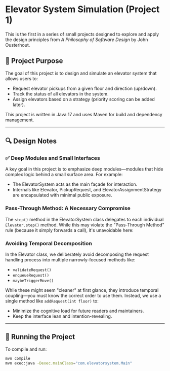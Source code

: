 # Elevator System Simulation (Project 1)

This is the first in a series of small projects designed to explore and apply the design principles from *A Philosophy of Software Design* by John Ousterhout.

## 📘 Project Purpose

The goal of this project is to design and simulate an elevator system that allows users to:
- Request elevator pickups from a given floor and direction (up/down).
- Track the status of all elevators in the system.
- Assign elevators based on a strategy (priority scoring can be added later).

This project is written in Java 17 and uses Maven for build and dependency management.

---

## 🔍 Design Notes

### ✅ Deep Modules and Small Interfaces
A key goal in this project is to emphasize deep modules—modules that hide complex logic behind a small surface area. For example:
- The ElevatorSystem acts as the main façade for interaction.
- Internals like Elevator, PickupRequest, and ElevatorAssignmentStrategy are encapsulated with minimal public exposure.

###  Pass-Through Method: A Necessary Compromise
The `step()` method in the ElevatorSystem class delegates to each individual `Elevator.step()` method. While this may violate the "Pass-Through Method" rule (because it simply forwards a call), 
it's unavoidable here:

### Avoiding Temporal Decomposition
In the Elevator class, we deliberately avoid decomposing the request handling process into multiple narrowly-focused methods like:
- `validateRequest()`
- `enqueueRequest()`
- `maybeTriggerMove()`

While these might seem "cleaner" at first glance, they introduce temporal coupling—you must know the correct order to use them. Instead, we use a single method like `addRequest(int floor)` to:
- Minimize the cognitive load for future readers and maintainers.
- Keep the interface lean and intention-revealing.

---

## 🚀 Running the Project

To compile and run:

```bash
mvn compile
mvn exec:java -Dexec.mainClass="com.elevatorsystem.Main"
